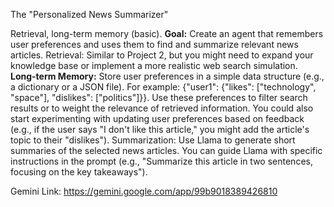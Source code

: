 The "Personalized News Summarizer"

 Retrieval, long-term memory (basic).
**Goal:** Create an agent that remembers user preferences and uses them to find and summarize relevant news articles.
Retrieval: Similar to Project 2, but you might need to expand your knowledge base or implement a more realistic web search simulation.
**Long-term Memory:**
Store user preferences in a simple data structure (e.g., a dictionary or a JSON file). For example: {"user1": {"likes": ["technology", "space"], "dislikes": ["politics"]}}.
Use these preferences to filter search results or to weight the relevance of retrieved information.
You could also start experimenting with updating user preferences based on feedback (e.g., if the user says "I don't like this article," you might add the article's topic to their "dislikes").
Summarization: Use Llama to generate short summaries of the selected news articles. You can guide Llama with specific instructions in the prompt (e.g., "Summarize this article in two sentences, focusing on the key takeaways").

Gemini Link: https://gemini.google.com/app/99b9018389426810